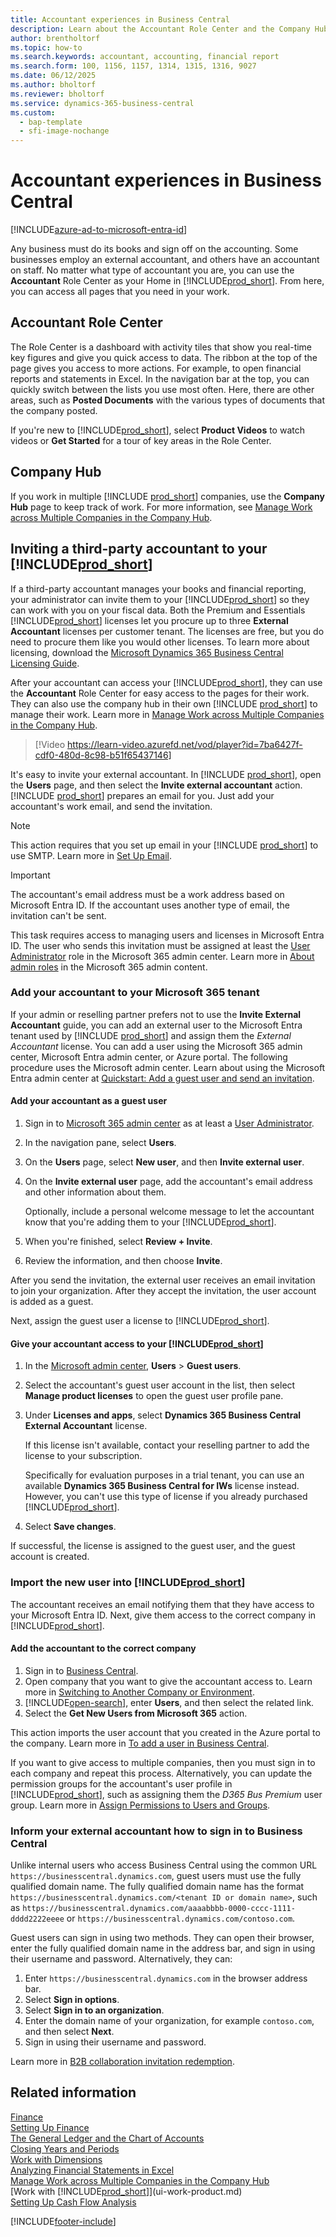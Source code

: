 ```yaml
---
title: Accountant experiences in Business Central
description: Learn about the Accountant Role Center and the Company Hub that support internal and external accountants in the client company.
author: brentholtorf
ms.topic: how-to
ms.search.keywords: accountant, accounting, financial report
ms.search.form: 100, 1156, 1157, 1314, 1315, 1316, 9027
ms.date: 06/12/2025
ms.author: bholtorf
ms.reviewer: bholtorf
ms.service: dynamics-365-business-central
ms.custom:
  - bap-template
  - sfi-image-nochange
---
```

# Accountant experiences in Business Central

[!INCLUDE[azure-ad-to-microsoft-entra-id](~/../shared-content/shared/azure-ad-to-microsoft-entra-id.md)]

Any business must do its books and sign off on the accounting. Some businesses employ an external accountant, and others have an accountant on staff. No matter what type of accountant you are, you can use the **Accountant** Role Center as your Home in [!INCLUDE[prod_short](includes/prod_short.md)]. From here, you can access all pages that you need in your work.  

## Accountant Role Center

The Role Center is a dashboard with activity tiles that show you real-time key figures and give you quick access to data. The ribbon at the top of the page gives you access to more actions. For example, to open financial reports and statements in Excel. In the navigation bar at the top, you can quickly switch between the lists you use most often. Here, there are other areas, such as **Posted Documents** with the various types of documents that the company posted.  

If you're new to [!INCLUDE[prod_short](includes/prod_short.md)], select **Product Videos** to watch videos or **Get Started** for a tour of key areas in the Role Center.

## Company Hub

If you work in multiple [!INCLUDE [prod_short](includes/prod_short.md)] companies, use the **Company Hub** page to keep track of work. For more information, see [Manage Work across Multiple Companies in the Company Hub](company-hub.md).  

## <a name="inviteaccountant"></a>Inviting a third-party accountant to your [!INCLUDE[prod_short](includes/prod_short.md)]

If a third-party accountant manages your books and financial reporting, your administrator can invite them to your [!INCLUDE[prod_short](includes/prod_short.md)] so they can work with you on your fiscal data. Both the Premium and Essentials [!INCLUDE[prod_short](includes/prod_short.md)] licenses let you procure up to three **External Accountant** licenses per customer tenant. The licenses are free, but you do need to procure them like you would other licenses. To learn more about licensing, download the [Microsoft Dynamics 365 Business Central Licensing Guide](https://go.microsoft.com/fwlink/?LinkId=866544).

After your accountant can access your [!INCLUDE[prod_short](includes/prod_short.md)], they can use the **Accountant** Role Center for easy access to the pages for their work. They can also use the company hub in their own [!INCLUDE [prod_short](includes/prod_short.md)] to manage their work. Learn more in [Manage Work across Multiple Companies in the Company Hub](company-hub.md).  

> [!Video https://learn-video.azurefd.net/vod/player?id=7ba6427f-cdf0-480d-8c98-b51f65437146]

It's easy to invite your external accountant. In [!INCLUDE [prod_short](includes/prod_short.md)], open the **Users** page, and then select the **Invite external accountant** action. [!INCLUDE [prod_short](includes/prod_short.md)] prepares an email for you. Just add your accountant's work email, and send the invitation.  

> [!Note]  
> This action requires that you set up email in your [!INCLUDE [prod_short](includes/prod_short.md)] to use SMTP. Learn more in [Set Up Email](admin-how-setup-email.md).  

> [!IMPORTANT]  
> The accountant's email address must be a work address based on Microsoft Entra ID. If the accountant uses another type of email, the invitation can't be sent.
>
> This task requires access to managing users and licenses in Microsoft Entra ID. The user who sends this invitation must be assigned at least the [User Administrator](/entra/identity/role-based-access-control/permissions-reference#user-administrator) role in the Microsoft 365 admin center. Learn more in [About admin roles](/microsoft-365/admin/add-users/about-admin-roles) in the Microsoft 365 admin content.  

### Add your accountant to your Microsoft 365 tenant

If your admin or reselling partner prefers not to use the **Invite External Accountant** guide, you can add an external user to the Microsoft Entra tenant used by [!INCLUDE [prod_short](includes/prod_short.md)] and assign them the *External Accountant* license. You can add a user using the Microsoft 365 admin center, Microsoft Entra admin center, or Azure portal. The following procedure uses the Microsoft admin center. Learn about using the Microsoft Entra admin center at [Quickstart: Add a guest user and send an invitation](/azure/active-directory/b2b/b2b-quickstart-add-guest-users-portal).

#### Add your accountant as a guest user

1. Sign in to [Microsoft 365 admin center](https://admin.microsoft.com) as at least a [User Administrator](/entra/identity/role-based-access-control/permissions-reference#user-administrator).
1. In the navigation pane, select **Users**.
1. On the **Users** page, select **New user**, and then **Invite external user**.
1. On the **Invite external user** page, add the accountant's email address and other information about them.  

   Optionally, include a personal welcome message to let the accountant know that you're adding them to your [!INCLUDE[prod_short](includes/prod_short.md)].

1. When you're finished, select **Review + Invite**.
1. Review the information, and then choose **Invite**.

After you send the invitation, the external user receives an email invitation to join your organization. After they accept the invitation, the user account is added as a guest.

Next, assign the guest user a license to [!INCLUDE[prod_short](includes/prod_short.md)].

#### Give your accountant access to your [!INCLUDE[prod_short](includes/prod_short.md)]

1. In the [Microsoft admin center](https://admin.microsoft.com), **Users** > **Guest users**.
1. Select the accountant's guest user account in the list, then select **Manage product licenses** to open the guest user profile pane.
1. Under **Licenses and apps**, select **Dynamics 365 Business Central External Accountant** license.  

   If this license isn't available, contact your reselling partner to add the license to your subscription.

   Specifically for evaluation purposes in a trial tenant, you can use an available **Dynamics 365 Business Central for IWs** license instead. However, you can't use this type of license if you already purchased [!INCLUDE[prod_short](includes/prod_short.md)].
1. Select **Save changes**.

If successful, the license is assigned to the guest user, and the guest account is created.

### Import the new user into [!INCLUDE[prod_short](includes/prod_short.md)]

The accountant receives an email notifying them that they have access to your Microsoft Entra ID. Next, give them access to the correct company in [!INCLUDE[prod_short](includes/prod_short.md)].

#### Add the accountant to the correct company

1. Sign in to [Business Central](https://businesscentral.dynamics.com).
1. Open company that you want to give the accountant access to. Learn more in [Switching to Another Company or Environment](ui-organization-switch.md).
1. [!INCLUDE[open-search](includes/open-search.md)], enter **Users**, and then select the related link.  
1. Select the **Get New Users from Microsoft 365** action.

This action imports the user account that you created in the Azure portal to the company. Learn more in [To add a user in Business Central](ui-how-users-permissions.md#adduser).  

If you want to give access to multiple companies, then you must sign in to each company and repeat this process. Alternatively, you can update the permission groups for the accountant's user profile in [!INCLUDE[prod_short](includes/prod_short.md)], such as assigning them the *D365 Bus Premium* user group. Learn more in [Assign Permissions to Users and Groups](ui-define-granular-permissions.md).  

### Inform your external accountant how to sign in to Business Central

Unlike internal users who access Business Central using the common URL `https://businesscentral.dynamics.com`, guest users must use the fully qualified domain name. The fully qualified domain name has the format `https://businesscentral.dynamics.com/<tenant ID or domain name>`, such as `https://businesscentral.dynamics.com/aaaabbbb-0000-cccc-1111-dddd2222eeee` or `https://businesscentral.dynamics.com/contoso.com`.

Guest users can sign in using two methods. They can open their browser, enter the fully qualified domain name in the address bar, and sign in using their username and password. Alternatively, they can:

1. Enter `https://businesscentral.dynamics.com` in the browser address bar.
1. Select **Sign in options**.
1. Select **Sign in to an organization**.
1. Enter the domain name of your organization, for example `contoso.com`, and then select **Next**.
1. Sign in using their username and password.

Learn more in [B2B collaboration invitation redemption](/entra/external-id/redemption-experience).

## Related information

[Finance](finance.md)  
[Setting Up Finance](finance-setup-finance.md)  
[The General Ledger and the Chart of Accounts](finance-general-ledger.md)  
[Closing Years and Periods](year-close-years-periods.md)  
[Work with Dimensions](finance-dimensions.md)  
[Analyzing Financial Statements in Excel](finance-analyze-excel.md)  
[Manage Work across Multiple Companies in the Company Hub](company-hub.md)  
[Work with [!INCLUDE[prod_short](includes/prod_short.md)]](ui-work-product.md)  
[Setting Up Cash Flow Analysis](finance-setup-cash-flow-analyses.md)  

[!INCLUDE[footer-include](includes/footer-banner.md)]
